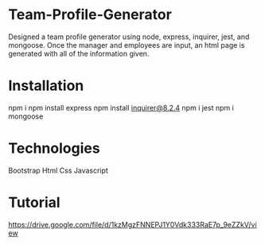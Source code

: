 # Team-Profile-Generator
Designed a team profile generator using node, express, inquirer, jest, and mongoose. Once the manager and employees 
are input, an html page is generated with all of the information given. 

# Installation
npm i
npm install express
npm install inquirer@8.2.4
npm i jest
npm i mongoose

# Technologies
Bootstrap
Html
Css
Javascript

# Tutorial


https://drive.google.com/file/d/1kzMgzFNNEPJ1Y0Vdk333RaE7p_9eZZkV/view


